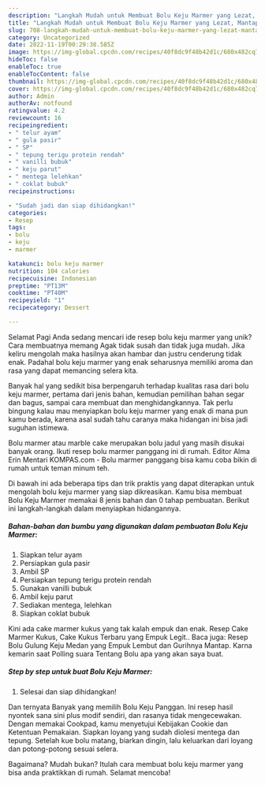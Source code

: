 ```yaml
---
description: "Langkah Mudah untuk Membuat Bolu Keju Marmer yang Lezat, Mantap"
title: "Langkah Mudah untuk Membuat Bolu Keju Marmer yang Lezat, Mantap"
slug: 708-langkah-mudah-untuk-membuat-bolu-keju-marmer-yang-lezat-mantap
category: Uncategorized
date: 2022-11-19T00:29:38.585Z
image: https://img-global.cpcdn.com/recipes/40f8dc9f48b42d1c/680x482cq70/bolu-keju-marmer-foto-resep-utama.jpg
hideToc: false
enableToc: true
enableTocContent: false
thumbnail: https://img-global.cpcdn.com/recipes/40f8dc9f48b42d1c/680x482cq70/bolu-keju-marmer-foto-resep-utama.jpg
cover: https://img-global.cpcdn.com/recipes/40f8dc9f48b42d1c/680x482cq70/bolu-keju-marmer-foto-resep-utama.jpg
author: Admin
authorAv: notfound
ratingvalue: 4.2
reviewcount: 16
recipeingredient:
- " telur ayam"
- " gula pasir"
- " SP"
- " tepung terigu protein rendah"
- " vanilli bubuk"
- " keju parut"
- " mentega lelehkan"
- " coklat bubuk"
recipeinstructions:

- "Sudah jadi dan siap dihidangkan!"
categories:
- Resep
tags:
- bolu
- keju
- marmer

katakunci: bolu keju marmer 
nutrition: 104 calories
recipecuisine: Indonesian
preptime: "PT13M"
cooktime: "PT40M"
recipeyield: "1"
recipecategory: Dessert

---
```



Selamat Pagi Anda sedang mencari ide resep bolu keju marmer yang unik? Cara membuatnya memang Agak tidak susah dan tidak juga mudah. Jika keliru mengolah maka hasilnya akan hambar dan justru cenderung tidak enak. Padahal bolu keju marmer yang enak seharusnya memiliki aroma dan rasa yang dapat memancing selera kita.


Banyak hal yang sedikit bisa berpengaruh terhadap kualitas rasa dari bolu keju marmer, pertama dari jenis bahan, kemudian pemilihan bahan segar dan bagus, sampai cara membuat dan menghidangkannya. Tak perlu bingung kalau mau menyiapkan bolu keju marmer yang enak di mana pun kamu berada, karena asal sudah tahu caranya maka hidangan ini bisa jadi suguhan istimewa.

Bolu marmer atau marble cake merupakan bolu jadul yang masih disukai banyak orang. Ikuti resep bolu marmer panggang ini di rumah. Editor Alma Erin Mentari KOMPAS.com - Bolu marmer panggang bisa kamu coba bikin di rumah untuk teman minum teh.


Di bawah ini ada beberapa tips dan trik praktis yang dapat diterapkan untuk mengolah bolu keju marmer yang siap dikreasikan. Kamu bisa membuat Bolu Keju Marmer memakai 8 jenis bahan dan 0 tahap pembuatan. Berikut ini langkah-langkah dalam menyiapkan hidangannya.

<!--inarticleads1-->

##### Bahan-bahan dan bumbu yang digunakan dalam pembuatan Bolu Keju Marmer:

1. Siapkan  telur ayam
1. Persiapkan  gula pasir
1. Ambil  SP
1. Persiapkan  tepung terigu protein rendah
1. Gunakan  vanilli bubuk
1. Ambil  keju parut
1. Sediakan  mentega, lelehkan
1. Siapkan  coklat bubuk


Kini ada cake marmer kukus yang tak kalah empuk dan enak. Resep Cake Marmer Kukus, Cake Kukus Terbaru yang Empuk Legit.. Baca juga: Resep Bolu Gulung Keju Medan yang Empuk Lembut dan Gurihnya Mantap. Karna kemarin saat Polling suara Tentang Bolu apa yang akan saya buat. 

<!--inarticleads2-->

##### Step by step untuk buat Bolu Keju Marmer:


1. Selesai dan siap dihidangkan!

Dan ternyata Banyak yang memilih Bolu Keju Panggan. Ini resep hasil nyontek sana sini plus modif sendiri, dan rasanya tidak mengecewakan. Dengan memakai Cookpad, kamu menyetujui Kebijakan Cookie dan Ketentuan Pemakaian. Siapkan loyang yang sudah diolesi mentega dan tepung. Setelah kue bolu matang, biarkan dingin, lalu keluarkan dari loyang dan potong-potong sesuai selera. 

Bagaimana? Mudah bukan? Itulah cara membuat bolu keju marmer yang bisa anda praktikkan di rumah. Selamat mencoba!
